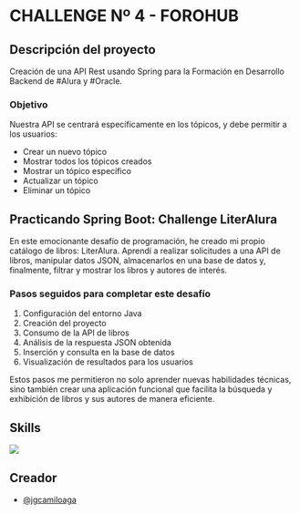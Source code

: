 # CHALLENGE Nº 4 - FOROHUB

## Descripción del proyecto

Creación de una API Rest usando Spring para la Formación en Desarrollo Backend de #Alura y #Oracle.

### Objetivo

Nuestra API se centrará específicamente en los tópicos, y debe permitir a los usuarios:

- Crear un nuevo tópico
- Mostrar todos los tópicos creados
- Mostrar un tópico específico
- Actualizar un tópico
- Eliminar un tópico

## Practicando Spring Boot: Challenge LiterAlura

En este emocionante desafío de programación, he creado mi propio catálogo de libros: LiterAlura. Aprendí a realizar solicitudes a una API de libros, manipular datos JSON, almacenarlos en una base de datos y, finalmente, filtrar y mostrar los libros y autores de interés.

### Pasos seguidos para completar este desafío

1. Configuración del entorno Java
2. Creación del proyecto
3. Consumo de la API de libros
4. Análisis de la respuesta JSON obtenida
5. Inserción y consulta en la base de datos
6. Visualización de resultados para los usuarios

Estos pasos me permitieron no solo aprender nuevas habilidades técnicas, sino también crear una aplicación funcional que facilita la búsqueda y exhibición de libros y sus autores de manera eficiente.

## Skills
<a href="https://skillicons.dev">
    <img src="https://skillicons.dev/icons?i=java,spring,maven,mysql&perline=12"/>
</a>

## Creador
- [@jgcamiloaga](https://www.github.com/jgcamiloaga)
